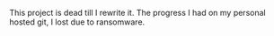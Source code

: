 This project is dead till I rewrite it. The progress I had on my personal hosted git, I lost due to ransomware.
